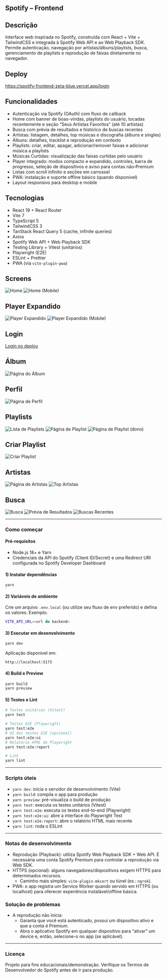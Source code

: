 ## Spotify – Frontend

## Descrição

Interface web inspirada no Spotify, construída com React + Vite + TailwindCSS e integrada à Spotify Web API e ao Web Playback SDK. Permite autenticação, navegação por artistas/álbuns/playlists, busca, gerenciamento de playlists e reprodução de faixas diretamente no navegador.

## Deploy

https://spotify-frontend-zeta-blue.vercel.app/login

## Funcionalidades

- Autenticação via Spotify (OAuth) com fluxo de callback
- Home com banner de boas-vindas, playlists do usuário, tocadas recentemente e seção “Seus Artistas Favoritos” (até 10 artistas)
- Busca com prévia de resultados e histórico de buscas recentes
- Artistas: listagem, detalhes, top músicas e discografia (álbuns e singles)
- Álbuns: detalhes, tracklist e reprodução em contexto
- Playlists: criar, editar, apagar, adicionar/remover faixas e adicionar música a playlists
- Músicas Curtidas: visualização das faixas curtidas pelo usuário
- Player integrado: modos compacto e expandido, controles, barra de progresso, seleção de dispositivos e aviso para contas não‑Premium
- Listas com scroll infinito e seções em carrossel
- PWA: instalação e suporte offline básico (quando disponível)
- Layout responsivo para desktop e mobile

## Tecnologias

- React 19 + React Router
- Vite 7
- TypeScript 5
- TailwindCSS 3
- TanStack React Query 5 (cache, infinite queries)
- Axios
- Spotify Web API + Web Playback SDK
- Testing Library + Vitest (unitários)
- Playwright (E2E)
- ESLint + Prettier
- PWA (via `vite-plugin-pwa`)

## Screens

![Home](screens/home.png)
![Home (Mobile)](screens/home-mobile.png)

## Player Expandido

![Player Expandido](screens/expandenplayer.png)
![Player Expandido (Mobile)](screens/expandedplayer-mobile.png)

## Login

[Login no deploy](https://spotify-frontend-zeta-blue.vercel.app/login)

## Álbum

![Página do Álbum](screens/album-page.png)

## Perfil

![Página de Perfil](screens/profile-page.png)

## Playlists

![Lista de Playlists](screens/playlist-page.png)
![Página de Playlist](screens/playlit-page.png)
![Página de Playlist (dono)](screens/playlist-ownder-page.png)

## Criar Playlist

![Criar Playlist](screens/create-playlist.png)

## Artistas

![Página de Artistas](screens/artistas-page.png)
![Top Artistas](screens/top-artistas.png)

## Busca

![Busca](screens/buscar.png)
![Prévia de Resultados](screens/results-preview.png)
![Buscas Recentes](screens/buscas-recentes.png)

---

### Como começar

#### Pré-requisitos

- Node.js 18+ e Yarn
- Credenciais da API do Spotify (Client ID/Secret) e uma Redirect URI configurada no Spotify Developer Dashboard

#### 1) Instalar dependências

```bash
yarn
```

#### 2) Variáveis de ambiente

Crie um arquivo `.env.local` (ou utilize seu fluxo de env preferido) e defina os valores. Exemplo:

```bash
VITE_API_URL=<url do backend>
```

#### 3) Executar em desenvolvimento

```bash
yarn dev
```

Aplicação disponível em:

```
http://localhost:5173
```

#### 4) Build e Preview

```bash
yarn build
yarn preview
```

#### 5) Testes e Lint

```bash
# Testes unitários (Vitest)
yarn test

# Testes E2E (Playwright)
yarn test:e2e
# UI dos testes E2E (opcional)
yarn test:e2e:ui
# Relatório HTML do Playwright
yarn test:e2e:report

# Lint
yarn lint
```

---

### Scripts úteis

- `yarn dev`: inicia o servidor de desenvolvimento (Vite)
- `yarn build`: compila o app para produção
- `yarn preview`: pré-visualiza o build de produção
- `yarn test`: executa os testes unitários (Vitest)
- `yarn test:e2e`: executa os testes end-to-end (Playwright)
- `yarn test:e2e:ui`: abre a interface do Playwright Test
- `yarn test:e2e:report`: abre o relatório HTML mais recente
- `yarn lint`: roda o ESLint

---

### Notas de desenvolvimento

- Reprodução (Playback): utiliza Spotify Web Playback SDK + Web API. É necessária uma conta Spotify Premium para controlar a reprodução via Web SDK.
- HTTPS (opcional): alguns navegadores/dispositivos exigem HTTPS para determinados recursos.
  - Caminho mais simples: `vite-plugin-mkcert` ou túnel (ex.: `ngrok`).
- PWA: o app registra um Service Worker quando servido em HTTPS (ou localhost) para oferecer experiência instalável/offline básica.

### Solução de problemas

- A reprodução não inicia:
  - Garanta que você está autenticado, possui um dispositivo ativo e que a conta é Premium.
  - Abra o aplicativo Spotify em qualquer dispositivo para “ativar” um device e, então, selecione-o no app (se aplicável).

---

### Licença

Projeto para fins educacionais/demonstração. Verifique os Termos de Desenvolvedor do Spotify antes de ir para produção.
